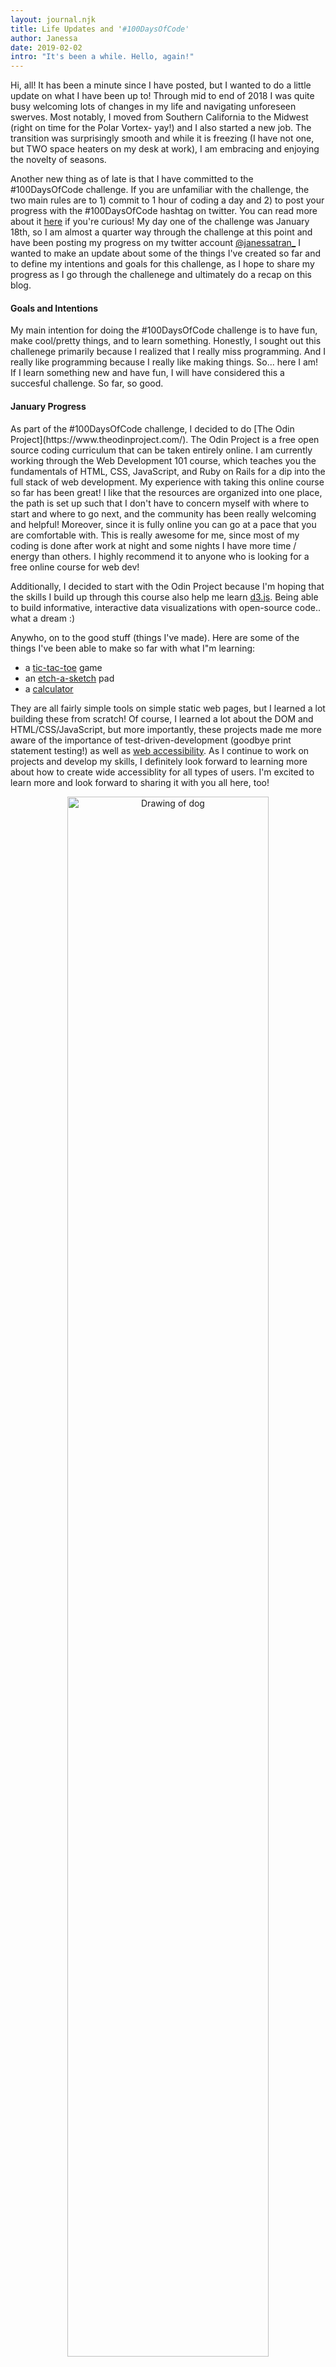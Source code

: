 ```yaml
---
layout: journal.njk
title: Life Updates and '#100DaysOfCode'
author: Janessa
date: 2019-02-02
intro: "It's been a while. Hello, again!"
---
```


Hi, all! It has been a minute since I have posted, but I wanted to do a little update on what I have been up to! Through mid to end of 2018 I was quite busy welcoming lots of changes in my life and navigating unforeseen swerves. Most notably, I moved from Southern California to the Midwest (right on time for the Polar Vortex- yay!) and I also started a new job. The transition was surprisingly smooth and while it is freezing (I have not one, but TWO space heaters on my desk at work), I am embracing and enjoying the novelty of seasons.

Another new thing as of late is that I have committed to the #100DaysOfCode challenge. If you are unfamiliar with the challenge, the two main rules are to 1) commit to 1 hour of coding a day and 2) to post your progress with the #100DaysOfCode hashtag on twitter. You can read more about it [here](https://www.100daysofcode.com/) if you're curious! My day one of the challenge was January 18th, so I am almost a quarter way through the challenge at this point and have been posting my progress on my twitter account [@janessatran\_](https://twitter.com/janessatran_) I wanted to make an update about some of the things I've created so far and to define my intentions and goals for this challenge, as I hope to share my progress as I go through the challenege and ultimately do a recap on this blog.

<h4>Goals and Intentions</h4>
My main intention for doing the #100DaysOfCode challenge is to have fun, make cool/pretty things, and to learn something. Honestly, I sought out this challenege primarily because I realized that I really miss programming. And I really like programming because I really like making things. So... here I am! If I learn something new and have fun, I will have considered this a succesful challenge. So far, so good.

<h4>January Progress</h4>
As part of the #100DaysOfCode challenge, I decided to do [The Odin Project](https://www.theodinproject.com/). The Odin Project is a free open source coding curriculum that can be taken entirely online. I am currently working through the Web Development 101 course, which teaches you the fundamentals of HTML, CSS, JavaScript, and Ruby on Rails for a dip into the full stack of web development. My experience with taking this online course so far has been great! I like that the resources are organized into one place, the path is set up such that I don't have to concern myself with where to start and where to go next, and the community has been really welcoming and helpful! Moreover, since it is fully online you can go at a pace that you are comfortable with. This is really awesome for me, since most of my coding is done after work at night and some nights I have more time / energy than others. I highly recommend it to anyone who is looking for a free online course for web dev!

Additionally, I decided to start with the Odin Project because I'm hoping that the skills I build up through this course also help me learn [d3.js](https://d3js.org/). Being able to build informative, interactive data visualizations with open-source code.. what a dream :)

Anywho, on to the good stuff (things I've made). Here are some of the things I've been able to make so far with what I"m learning:

- a [tic-tac-toe](https://janessatran.github.io/tic-tac-toe/) game
- an [etch-a-sketch](https://janessatran.github.io/etch-a-sketch/) pad
- a [calculator](https://janessatran.github.io/calculator/)

They are all fairly simple tools on simple static web pages, but I learned a lot building these from scratch! Of course, I learned a lot about the DOM and HTML/CSS/JavaScript, but more importantly, these projects made me more aware of the importance of test-driven-development (goodbye print statement testing!) as well as [web accessibility](https://www.w3.org/standards/webdesign/accessibility). As I continue to work on projects and develop my skills, I definitely look forward to learning more about how to create wide accessiblity for all types of users. I'm excited to learn more and look forward to sharing it with you all here, too!

<p align="center">
<img src="https://i.imgur.com/GDX6nao.png" alt="Drawing of dog" width="80%">
  <br>Here is a sketch of a happy dog I made with my etch-a-sketch pad. 
</p>
